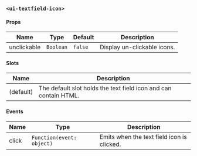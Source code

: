 ### `<ui-textfield-icon>`

#### Props

| Name        | Type      | Default | Description                 |
| ----------- | --------- | ------- | --------------------------- |
| unclickable | `Boolean` | `false` | Display un-clickable icons. |

#### Slots

| Name      | Description                                                      |
| --------- | ---------------------------------------------------------------- |
| (default) | The default slot holds the text field icon and can contain HTML. |

#### Events

| Name  | Type                      | Description                                |
| ----- | ------------------------- | ------------------------------------------ |
| click | `Function(event: object)` | Emits when the text field icon is clicked. |
